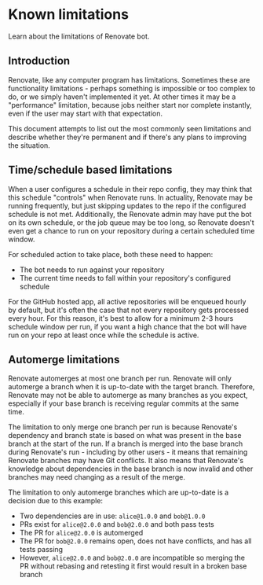 # Known limitations

Learn about the limitations of Renovate bot.

## Introduction

Renovate, like any computer program has limitations.
Sometimes these are functionality limitations - perhaps something is impossible or too complex to do, or we simply haven't implemented it yet.
At other times it may be a "performance" limitation, because jobs neither start nor complete instantly, even if the user may start with that expectation.

This document attempts to list out the most commonly seen limitations and describe whether they're permanent and if there's any plans to improving the situation.

## Time/schedule based limitations

When a user configures a schedule in their repo config, they may think that this schedule "controls" when Renovate runs.
In actuality, Renovate may be running frequently, but just skipping updates to the repo if the configured schedule is not met.
Additionally, the Renovate admin may have put the bot on its own schedule, or the job queue may be too long, so Renovate doesn't even get a chance to run on your repository during a certain scheduled time window.

For scheduled action to take place, both these need to happen:

- The bot needs to run against your repository
- The current time needs to fall within your repository's configured schedule

For the GitHub hosted app, all active repositories will be enqueued hourly by default, but it's often the case that not every repository gets processed every hour.
For this reason, it's best to allow for a minimum 2-3 hours schedule window per run, if you want a high chance that the bot will have run on your repo at least once while the schedule is active.

## Automerge limitations

Renovate automerges at most one branch per run.
Renovate will only automerge a branch when it is up-to-date with the target branch.
Therefore, Renovate may not be able to automerge as many branches as you expect, especially if your base branch is receiving regular commits at the same time.

The limitation to only merge one branch per run is because Renovate's dependency and branch state is based on what was present in the base branch at the start of the run.
If a branch is merged into the base branch during Renovate's run - including by other users - it means that remaining Renovate branches may have Git conflicts.
It also means that Renovate's knowledge about dependencies in the base branch is now invalid and other branches may need changing as a result of the merge.

The limitation to only automerge branches which are up-to-date is a decision due to this example:

- Two dependencies are in use: `alice@1.0.0` and `bob@1.0.0`
- PRs exist for `alice@2.0.0` and `bob@2.0.0` and both pass tests
- The PR for `alice@2.0.0` is automerged
- The PR for `bob@2.0.0` remains open, does not have conflicts, and has all tests passing
- However, `alice@2.0.0` and `bob@2.0.0` are incompatible so merging the PR without rebasing and retesting it first would result in a broken base branch
